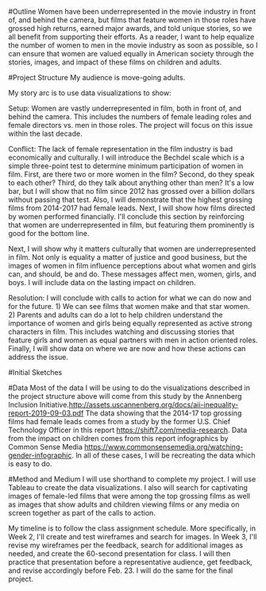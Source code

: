 #Outline
Women have been underrepresented in the movie industry in front of, and behind the camera, but films that feature women in those roles have grossed high returns, earned major awards, and told unique stories, so we all benefit from supporting their efforts. 
As a reader, I want to help equalize the number of women to men in the movie industry as soon as possible, so I can ensure that women are valued equally in American society through the stories, images, and impact of these films on children and adults. 

#Project Structure
My audience is move-going adults.  

My story arc is to use data visualizations to show:

Setup: Women are vastly underrepresented in film, both in front of, and behind the camera. This includes the numbers of female leading roles and female directors vs. men in those roles. The project will focus on this issue within the last decade.  

Conflict: The lack of female representation in the film industry is bad economically and culturally. I will introduce the Bechdel scale which is a simple three-point test to determine minimum participation of women in film. First, are there two or more women in the film? Second, do they speak to each other? Third, do they talk about anything other than men? It's a low bar, but I will show that no film since 2012 has grossed over a billion dollars without passing that test. Also, I will demonstrate that the highest grossing films from 2014-2017 had female leads. Next, I will show how films directed by women performed financially. I'll conclude this section by reinforcing that women are underrepresented in film, but featuring them prominently is good for the bottom line. 

Next, I will show why it matters culturally that women are underrepresented in film. Not only is equality a matter of justice and good business, but the images of women in film influence perceptions about what women and girls can, and should, be and do. These messages affect men, women, girls, and boys. I will include data on the lasting impact on children. 

Resolution: I will conclude with calls to action for what we can do now and for the future. 1) We can see films that women make and that star women. 2) Parents and adults can do a lot to help children understand the importance of women and girls being equally represented as active strong characters in film. This includes watching and discussing stories that feature girls and women as equal partners with men in action oriented roles. Finally, I will show data on where we are now and how these actions can address the issue. 

#Initial Sketches





#Data 
Most of the data I will be using to do the visualizations described in the project structure above will come from this study by the Annenberg Inclusion Initiative.http://assets.uscannenberg.org/docs/aii-inequality-report-2019-09-03.pdf  The data showing that the 2014-17 top grossing films had female leads comes from a study by the former U.S. Chief Technology Officer in this report https://shift7.com/media-research. Data from the impact on children comes from this report infographics by Common Sense Media https://www.commonsensemedia.org/watching-gender-infographic. In all of these cases, I will be recreating the data which is easy to do.  


#Method and Medium
I will use shorthand to complete my project. I will use Tableau to create the data visualizations. I also will search for captivating images of female-led films that were among the top grossing films as well as images that show adults and children viewing films or any media on screen together as part of the calls to action. 

My timeline is to follow the class assignment schedule. More specifically, in Week 2, I'll create and test wireframes and search for images. In Week 3, I'll revise my wireframes per the feedback, search for additional images as needed, and create the 60-second presentation for class. I will then practice that presentation before a representative audience, get feedback, and revise accordingly before Feb. 23. I will do the same for the final project. 
